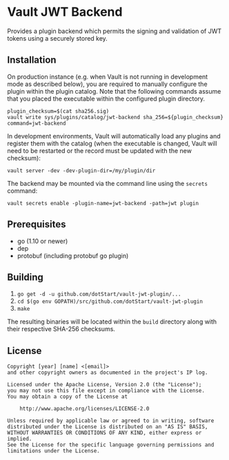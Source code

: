 Vault JWT Backend
=================

Provides a plugin backend which permits the signing and validation of JWT tokens using a securely
stored key.

Installation
------------

On production instance (e.g. when Vault is not running in development mode as described below),
you are required to manually configure the plugin within the plugin catalog. Note that the
following commands assume that you placed the executable within the configured plugin directory.

```
plugin_checksum=$(cat sha256.sig)
vault write sys/plugins/catalog/jwt-backend sha_256=${plugin_checksum} command=jwt-backend
```

In development environments, Vault will automatically load any plugins and register them with the
catalog (when the executable is changed, Vault will need to be restarted or the record must be
updated with the new checksum):

```
vault server -dev -dev-plugin-dir=/my/plugin/dir
```

The backend may be mounted via the command line using the `secrets` command:

```
vault secrets enable -plugin-name=jwt-backend -path=jwt plugin
```

Prerequisites
-------------

* go (1.10 or newer)
* dep
* protobuf (including protobuf go plugin)

Building
--------

1. `go get -d -u github.com/dotStart/vault-jwt-plugin/...`
2. `cd $(go env GOPATH)/src/github.com/dotStart/vault-jwt-plugin`
3. `make`

The resulting binaries will be located within the `build` directory along with their respective
SHA-256 checksums.

License
-------

```
Copyright [year] [name] <[email]>
and other copyright owners as documented in the project's IP log.

Licensed under the Apache License, Version 2.0 (the "License");
you may not use this file except in compliance with the License.
You may obtain a copy of the License at

    http://www.apache.org/licenses/LICENSE-2.0

Unless required by applicable law or agreed to in writing, software
distributed under the License is distributed on an "AS IS" BASIS,
WITHOUT WARRANTIES OR CONDITIONS OF ANY KIND, either express or implied.
See the License for the specific language governing permissions and
limitations under the License.
```
